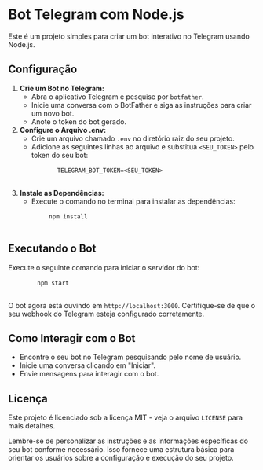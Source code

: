  <h1>Bot Telegram com Node.js</h1>

   <p>Este é um projeto simples para criar um bot interativo no Telegram usando Node.js.</p>
    <h2>Configuração</h2>

   <ol>
      <li>
            <strong>Crie um Bot no Telegram:</strong>
            <ul>
                <li>Abra o aplicativo Telegram e pesquise por <code>botfather</code>.</li>
                <li>Inicie uma conversa com o BotFather e siga as instruções para criar um novo bot.</li>
                <li>Anote o token do bot gerado.</li>
            </ul>
        </li>
        <li>
            <strong>Configure o Arquivo .env:</strong>
            <ul>
                <li>Crie um arquivo chamado <code>.env</code> no diretório raiz do seu projeto.</li>
                <li>Adicione as seguintes linhas ao arquivo e substitua <code>&lt;SEU_TOKEN&gt;</code> pelo token do seu bot:</li>
            </ul>
      
   <pre>
         <code>TELEGRAM_BOT_TOKEN=&lt;SEU_TOKEN&gt;</code>
        </pre>
   </li>
     <li>
            <strong>Instale as Dependências:</strong>
            <ul>
                <li>Execute o comando no terminal para instalar as dependências:</li>
            </ul>
            
  <pre>
       <code>npm install</code>
        </pre>
   </li>
  </ol>

 <h2>Executando o Bot</h2>

<p>Execute o seguinte comando para iniciar o servidor do bot:</p>
    
   <pre>
       <code>npm start</code>
   </pre>
   <p>O bot agora está ouvindo em <code>http://localhost:3000</code>. Certifique-se de que o seu webhook do Telegram esteja configurado corretamente.</p>
   <h2>Como Interagir com o Bot</h2>
  <ul>
        <li>Encontre o seu bot no Telegram pesquisando pelo nome de usuário.</li>
        <li>Inicie uma conversa clicando em "Iniciar".</li>
        <li>Envie mensagens para interagir com o bot.</li>
    </ul>
   <h2>Licença</h2>
  <p>Este projeto é licenciado sob a licença MIT - veja o arquivo <code>LICENSE</code> para mais detalhes.</p>
   <p>Lembre-se de personalizar as instruções e as informações específicas do seu bot conforme necessário. Isso fornece uma estrutura básica para orientar os usuários sobre a configuração e execução do seu projeto.</p>
